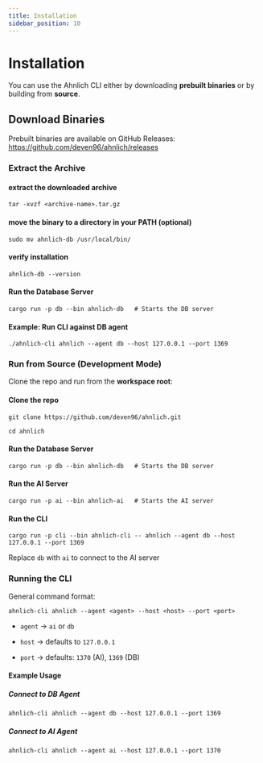 ```yaml
---
title: Installation
sidebar_position: 10
---
```


# Installation

You can use the Ahnlich CLI either by downloading **prebuilt binaries** or by building from **source**.

## Download Binaries

Prebuilt binaries are available on GitHub Releases: https://github.com/deven96/ahnlich/releases

### Extract the Archive

#### extract the downloaded archive
```
tar -xvzf <archive-name>.tar.gz
```

#### move the binary to a directory in your PATH (optional)
```
sudo mv ahnlich-db /usr/local/bin/
```

#### verify installation
```
ahnlich-db --version
```

#### Run the Database Server
```
cargo run -p db --bin ahnlich-db   # Starts the DB server
```


#### Example: Run CLI against DB agent
```
./ahnlich-cli ahnlich --agent db --host 127.0.0.1 --port 1369
```

### Run from Source (Development Mode)

Clone the repo and run from the **workspace root**:

#### Clone the repo
```
git clone https://github.com/deven96/ahnlich.git

cd ahnlich
```

#### Run the Database Server
```
cargo run -p db --bin ahnlich-db   # Starts the DB server
```

#### Run the AI Server
```
cargo run -p ai --bin ahnlich-ai   # Starts the AI server
```

#### Run the CLI
```
cargo run -p cli --bin ahnlich-cli -- ahnlich --agent db --host 127.0.0.1 --port 1369
```
Replace `db` with `ai` to connect to the AI server

### Running the CLI
General command format:
```
ahnlich-cli ahnlich --agent <agent> --host <host> --port <port>
```

- `agent` → `ai` or `db`

- `host` → defaults to `127.0.0.1`

- `port` → defaults: `1370` (AI), `1369` (DB)



#### Example Usage

##### Connect to DB Agent
```
ahnlich-cli ahnlich --agent db --host 127.0.0.1 --port 1369
```

##### Connect to AI Agent
```
ahnlich-cli ahnlich --agent ai --host 127.0.0.1 --port 1370
```

